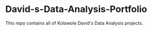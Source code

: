 # David-s-Data-Analysis-Portfolio
This repo contains all of Kolawole David's Data Analysis projects.
